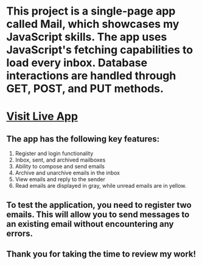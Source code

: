 # This project is a single-page app called Mail, which showcases my JavaScript skills. The app uses JavaScript's fetching capabilities to load every inbox. Database interactions are handled through GET, POST, and PUT methods.

# [Visit Live App](https://mail-app.herokuapp.com/)

## The app has the following key features:

1. Register and login functionality
2. Inbox, sent, and archived mailboxes
3. Ability to compose and send emails
4. Archive and unarchive emails in the inbox
5. View emails and reply to the sender
6. Read emails are displayed in gray, while unread emails are in yellow.

## To test the application, you need to register two emails. This will allow you to send messages to an existing email without encountering any errors.

## Thank you for taking the time to review my work!
